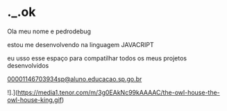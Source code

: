 # ._.ok
Ola meu nome e pedrodebug 

estou me desenvolvendo na linguagem JAVACRIPT

eu usso esse espaço para compatilhar todos os meus projetos desenvolvidos

00001146703934sp@aluno.educacao.sp.go.br

!].](https://media1.tenor.com/m/3g0EAkNc99kAAAAC/the-owl-house-the-owl-house-king.gif)

